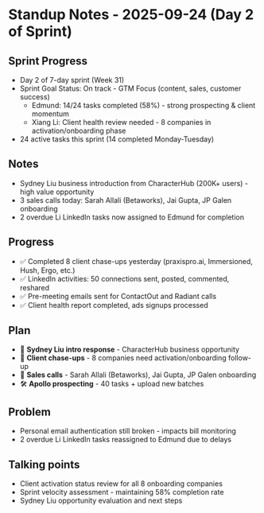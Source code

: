 # Standup Notes - 2025-09-24 (Day 2 of Sprint)

## Sprint Progress
- Day 2 of 7-day sprint (Week 31)
- Sprint Goal Status: On track - GTM Focus (content, sales, customer success)
  - Edmund: 14/24 tasks completed (58%) - strong prospecting & client momentum
  - Xiang Li: Client health review needed - 8 companies in activation/onboarding phase
- 24 active tasks this sprint (14 completed Monday-Tuesday)

## Notes
- Sydney Liu business introduction from CharacterHub (200K+ users) - high value opportunity
- 3 sales calls today: Sarah Allali (Betaworks), Jai Gupta, JP Galen onboarding
- 2 overdue Li LinkedIn tasks now assigned to Edmund for completion

## Progress
- ✅ Completed 8 client chase-ups yesterday (praxispro.ai, Immersioned, Hush, Ergo, etc.)
- ✅ LinkedIn activities: 50 connections sent, posted, commented, reshared
- ✅ Pre-meeting emails sent for ContactOut and Radiant calls
- ✅ Client health report completed, ads signups processed

## Plan
- 🔴 **Sydney Liu intro response** - CharacterHub business opportunity
- 🔴 **Client chase-ups** - 8 companies need activation/onboarding follow-up
- 👀 **Sales calls** - Sarah Allali (Betaworks), Jai Gupta, JP Galen onboarding
- 🛠️ **Apollo prospecting** - 40 tasks + upload new batches

## Problem
- Personal email authentication still broken - impacts bill monitoring
- 2 overdue Li LinkedIn tasks reassigned to Edmund due to delays

## Talking points
- Client activation status review for all 8 onboarding companies
- Sprint velocity assessment - maintaining 58% completion rate
- Sydney Liu opportunity evaluation and next steps
